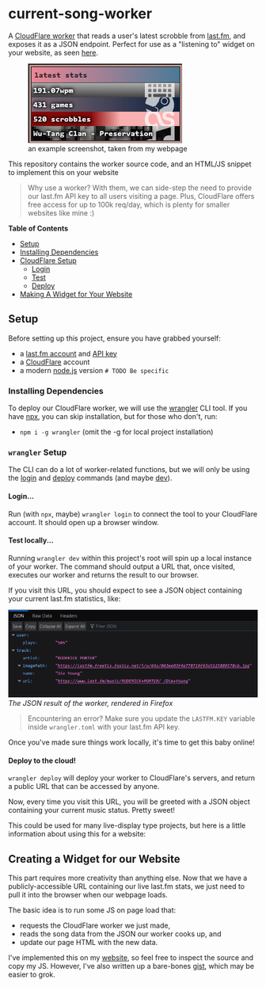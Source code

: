 # current-song-worker

A [CloudFlare worker](https://workers.cloudflare.com/) that reads a user's latest scrobble from [last.fm](#), and
exposes it as a JSON endpoint.
Perfect for use as a "listening to" widget on your website, as seen [here](https://webcrawls.neocities.org).

<figure>
  <img src="docs/demo.png">
  <figcaption>an example screenshot, taken from my webpage</figcaption>
</figure>

This repository contains the worker source code, and an HTML/JS snippet to implement this on your website

> Why use a worker? With them, we can side-step the need to provide our last.fm API key to all users visiting a page.
> Plus, CloudFlare offers free access for up to 100k req/day, which is plenty for smaller websites like
> mine :)

**Table of Contents**

- [Setup](#details)
- [Installing Dependencies](#installing-dependencies)
- [CloudFlare Setup](#cloudflare-setup)
    - [Login](#login)
    - [Test](#test-locally)
    - [Deploy](#deploy-to-the-cloud)
- [Making A Widget for Your Website](#creating-a-widget-for-our-website)

## Setup

Before setting up this project, ensure you have grabbed yourself:

- a [last.fm account](https://www.last.fm/join) and [API key](https://www.last.fm/api)
- a [CloudFlare](https://www.cloudflare.com/) account
- a modern [node.js](https://nodejs.org/en) version `# TODO Be specific`

### Installing Dependencies

To deploy our CloudFlare worker, we will use the [wrangler](https://developers.cloudflare.com/workers/wrangler/) CLI
tool.
If you have [npx](https://docs.npmjs.com/cli/v7/commands/npx), you can skip installation, but for those who don't, run:

- `npm i -g wrangler` (omit the -g for local project installation)

### `wrangler` Setup

The CLI can do a lot of worker-related functions, but we will only be using the
[login](https://developers.cloudflare.com/workers/wrangler/commands/#login)
and [deploy](https://developers.cloudflare.com/workers/wrangler/commands/#deploy) commands (and
maybe [dev](https://developers.cloudflare.com/workers/wrangler/commands/#dev)).

#### Login...

Run (with `npx`, maybe) `wrangler login` to connect the tool to your CloudFlare account. It should open up a browser
window.

#### Test locally...

Running `wrangler dev` within this project's root will spin up a local instance of your worker.
The command should output a URL that, once visited, executes our worker and returns the result to our browser.

If you visit this URL, you should expect to see a JSON object containing your current last.fm statistics, like:

![image](/docs/example_json.png)
*The JSON result of the worker, rendered in Firefox*

> Encountering an error? Make sure you update the `LASTFM.KEY` variable inside `wrangler.toml` with your last.fm API
> key.

Once you've made sure things work locally, it's time to get this baby online!

#### Deploy to the cloud!

`wrangler deploy` will deploy your worker to CloudFlare's servers, and return a public URL that can be accessed
by anyone.

Now, every time you visit this URL, you will be greeted with a JSON object containing your current music status. Pretty
sweet!

This could be used for many live-display type projects, but here is a little information about using this for a website:

## Creating a Widget for our Website

This part requires more creativity than anything else. Now that we have a publicly-accessible URL containing our live
last.fm stats, we just need to pull it into the browser when our webpage loads.

The basic idea is to run some JS on page load that:

- requests the CloudFlare worker we just made,
- reads the song data from the JSON our worker cooks up, and
- update our page HTML with the new data.

I've implemented this on my [website](https://webcrawls.neocities.org/), so feel free to inspect the source and copy my
JS.
However, I've also written up a bare-bones [gist](https://gist.github.com/webcrawls/a726915109bf4e1e7fd86e90c3356cdf),
which may be easier to grok.

